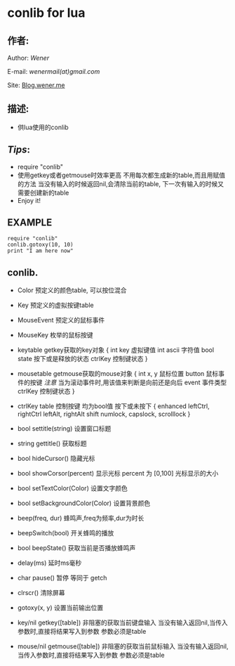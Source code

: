 conlib for lua
===========

## 作者:
Author: *Wener*

E-mail: *wenermail(at)gmail.com*

Site: [Blog.wener.me](http://blog.wener.me)

## 描述:
* 供lua使用的conlib

## *Tips*:
* require "conlib"
* 使用getkey或者getmouse时效率更高
	不用每次都生成新的table,而且用赋值的方法
	当没有输入的时候返回nil,会清除当前的table,
	下一次有输入的时候又需要创建新的table
* Enjoy it!

## EXAMPLE

	require "conlib"
	conlib.gotoxy(10, 10)
	print "I am here now"

## conlib.

* Color
	预定义的颜色table, 可以按位混合
* Key
	预定义的虚拟按键table
* MouseEvent
	预定义的鼠标事件
* MouseKey
	枚举的鼠标按键

* keytable
	getkey获取的key对象 
	{
		int key 虚拟键值
		int ascii 字符值
		bool state 按下或是释放的状态
		ctrlKey 控制键状态
	}
* mousetable
	getmouse获取的mouse对象 
	{
		int x, y 鼠标位置
		button 鼠标事件的按键 *注意* 当为滚动事件时,用该值来判断是向前还是向后
		event 事件类型
		ctrlKey 控制键状态
	}

* ctrlKey table
	控制按键 均为bool值 按下或未按下
	{
		enhanced
		leftCtrl, rightCtrl
		leftAlt, rightAlt
		shift
		numlock, capslock, scrolllock
	}

* bool settitle(string)
	设置窗口标题
* string gettitle()
	获取标题

* bool hideCursor()
	隐藏光标
* bool showCorsor(percent)
	显示光标 percent 为 [0,100] 光标显示的大小

* bool setTextColor(Color)
	设置文字颜色
* bool setBackgroundColor(Color)
	设置背景颜色

* beep(freq, dur)
	蜂鸣声,freq为频率,dur为时长
* beepSwitch(bool)
	开关蜂鸣的播放
* bool beepState()
	获取当前是否播放蜂鸣声

* delay(ms)
	延时ms毫秒
* char pause()
	暂停 等同于 getch
* clrscr()
	清除屏幕
* gotoxy(x, y)
	设置当前输出位置

* key/nil getkey([table])
	非阻塞的获取当前键盘输入
	当没有输入返回nil,当传入参数时,直接将结果写入到参数
	参数必须是table
* mouse/nil getmouse([table])
	非阻塞的获取当前鼠标输入
	当没有输入返回nil,当传入参数时,直接将结果写入到参数
	参数必须是table


